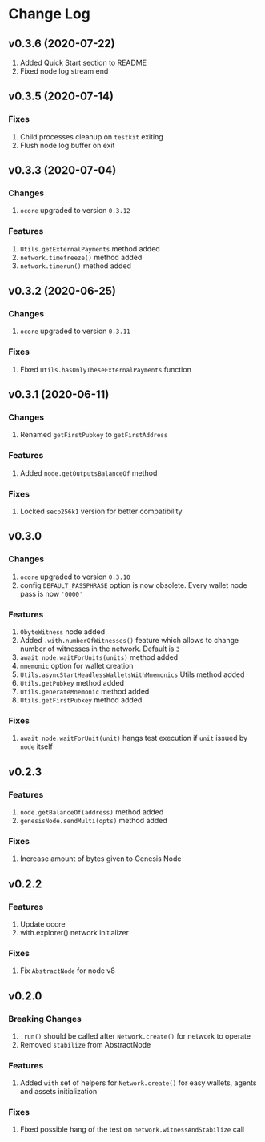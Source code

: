 # Change Log

## v0.3.6 (2020-07-22)

1. Added Quick Start section to README
2. Fixed node log stream end

## v0.3.5 (2020-07-14)

### Fixes
1. Child processes cleanup on `testkit` exiting
2. Flush node log buffer on exit

## v0.3.3 (2020-07-04)

### Changes
1. `ocore` upgraded to version `0.3.12`

### Features
1. `Utils.getExternalPayments` method added
2. `network.timefreeze()` method added
3. `network.timerun()` method added

## v0.3.2 (2020-06-25)

### Changes
1. `ocore` upgraded to version `0.3.11`

### Fixes
1. Fixed `Utils.hasOnlyTheseExternalPayments` function


## v0.3.1 (2020-06-11)

### Changes
1. Renamed `getFirstPubkey` to `getFirstAddress`

### Features
1. Added `node.getOutputsBalanceOf` method

### Fixes
1. Locked `secp256k1` version for better compatibility


## v0.3.0

### Changes
1. `ocore` upgraded to version `0.3.10`
2. config `DEFAULT_PASSPHRASE` option is now obsolete. Every wallet node pass is now `'0000'`

### Features
1. `ObyteWitness` node added
2. Added `.with.numberOfWitnesses()` feature which allows to change number of witnesses in the network. Default is `3`
3. `await node.waitForUnits(units)` method added
4. `mnemonic` option for wallet creation
5. `Utils.asyncStartHeadlessWalletsWithMnemonics` Utils method added
6. `Utils.getPubkey` method added
7. `Utils.generateMnemonic` method added
8. `Utils.getFirstPubkey` method added

### Fixes
1. `await node.waitForUnit(unit)` hangs test execution if `unit` issued by `node` itself

## v0.2.3

### Features
1. `node.getBalanceOf(address)` method added
2. `genesisNode.sendMulti(opts)` method added

### Fixes
1. Increase amount of bytes given to Genesis Node

## v0.2.2

### Features
1. Update ocore
2. with.explorer() network initializer

### Fixes
1. Fix `AbstractNode` for node v8

## v0.2.0

### Breaking Changes
1. `.run()` should be called after `Network.create()` for network to operate
2. Removed `stabilize` from AbstractNode

### Features
1. Added `with` set of helpers for `Network.create()` for easy wallets, agents and assets initialization

### Fixes
1. Fixed possible hang of the test on `network.witnessAndStabilize` call
